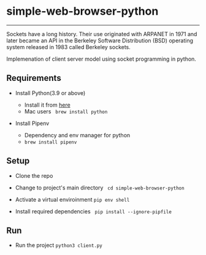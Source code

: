 # simple-web-browser-python
____


Sockets have a long history. Their use originated with ARPANET in 1971 and later became an API in the Berkeley Software Distribution (BSD) operating system released in 1983 called Berkeley sockets.

Implemenation of client server model using socket programming in python.

## Requirements

- Install Python(3.9 or above)
    - Install it from [here](https://www.python.org/downloads/)
    - Mac users ``` brew install python```
    
- Install Pipenv
    - Dependency and env manager for python
    - ``` brew install pipenv ```


## Setup

- Clone the repo

- Change to project's main directory
    ``` cd simple-web-browser-python```

- Activate a virtual enviroinment
    ```pip env shell```

- Install required dependencies
    ``` pip install --ignore-pipfile```

## Run
- Run the project
    ``` python3 client.py ```
